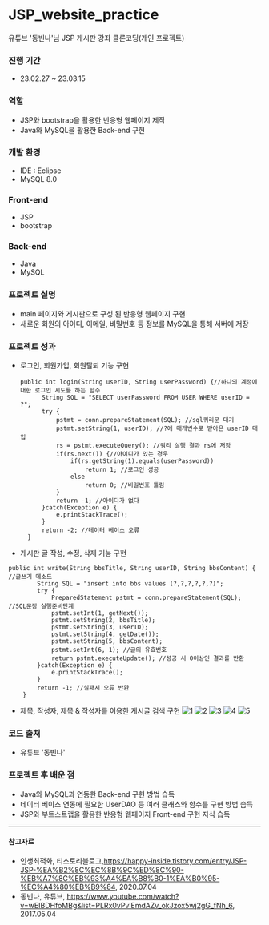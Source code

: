 # JSP_website_practice
유튜브 '동빈나'님 JSP 게시판 강좌 클론코딩(개인 프로젝트)

### 진행 기간
- 23.02.27 ~ 23.03.15

### 역할
- JSP와 bootstrap을 활용한 반응형 웹페이지 제작
- Java와 MySQL을 활용한 Back-end 구현

### 개발 환경
- IDE : Eclipse
- MySQL 8.0

### Front-end
- JSP
- bootstrap

### Back-end
- Java
- MySQL

### 프로젝트 설명
- main 페이지와 게시판으로 구성 된 반응형 웹페이지 구현
- 새로운 회원의 아이디, 이메일, 비밀번호 등 정보를 MySQL을 통해 서버에 저장

### 프로젝트 성과
- 로그인, 회원가입, 회원탈퇴 기능 구현
  ```
  public int login(String userID, String userPassword) {//하나의 계정에 대한 로그인 시도를 하는 함수
		String SQL = "SELECT userPassword FROM USER WHERE userID = ?";
		try {
			pstmt = conn.prepareStatement(SQL); //sql쿼리문 대기
			pstmt.setString(1, userID); //?에 매개변수로 받아온 userID 대입
			rs = pstmt.executeQuery(); //쿼리 실행 결과 rs에 저장
			if(rs.next()) {//아이디가 있는 경우
				if(rs.getString(1).equals(userPassword)) 
					return 1; //로그인 성공
				else 
					return 0; //비밀번호 틀림
			}
			return -1; //아이디가 없다
		}catch(Exception e) {
			e.printStackTrace();
		}
		return -2; //데이터 베이스 오류
	}
  ```
- 게시판 글 작성, 수정, 삭제 기능 구현
```
public int write(String bbsTitle, String userID, String bbsContent) { //글쓰기 메소드
		String SQL = "insert into bbs values (?,?,?,?,?,?)";
		try {
			PreparedStatement pstmt = conn.prepareStatement(SQL); //SQL문장 실행준비단계
			pstmt.setInt(1, getNext());
			pstmt.setString(2, bbsTitle);
			pstmt.setString(3, userID);
			pstmt.setString(4, getDate());
			pstmt.setString(5, bbsContent);
			pstmt.setInt(6, 1); //글의 유효번호
			return pstmt.executeUpdate(); //성공 시 0이상인 결과를 반환
		}catch(Exception e) {
			e.printStackTrace();
		}
		return -1; //실패시 오류 반환
	}
```
- 제목, 작성자, 제목 & 작성자를 이용한 게시글 검색 구현
![1](https://github.com/madorosjang/JSP_website_practice/assets/122807795/8f3b7055-73cd-4c56-ba30-32166db98c03)
![2](https://github.com/madorosjang/JSP_website_practice/assets/122807795/3f0820df-8c58-40ec-b95d-ea767a672b1e)
![3](https://github.com/madorosjang/JSP_website_practice/assets/122807795/728e2e08-41b9-4fbd-9c63-955ab0855613)
![4](https://github.com/madorosjang/JSP_website_practice/assets/122807795/20448439-f117-4494-9abd-4f54ec73656e)
![5](https://github.com/madorosjang/JSP_website_practice/assets/122807795/344566a0-a239-44e8-b731-a7344b5161f7)

### 코드 출처
- 유튜브 '동빈나'

### 프로젝트 후 배운 점
- Java와 MySQL과 연동한 Back-end 구현 방법 습득
- 데이터 베이스 연동에 필요한 UserDAO 등 여러 클래스와 함수를 구현 방법 습득
- JSP와 부트스트랩을 활용한 반응형 웹페이지 Front-end 구현 지식 습득

___
#### 참고자료 
- 인생최적화, 티스토리블로그,<https://happy-inside.tistory.com/entry/JSP-JSP-%EA%B2%8C%EC%8B%9C%ED%8C%90-%EB%A7%8C%EB%93%A4%EA%B8%B0-1%EA%B0%95-%EC%A4%80%EB%B9%84>, 2020.07.04
- 동빈나, 유튜브, <https://www.youtube.com/watch?v=wEIBDHfoMBg&list=PLRx0vPvlEmdAZv_okJzox5wj2gG_fNh_6>, 2017.05.04


